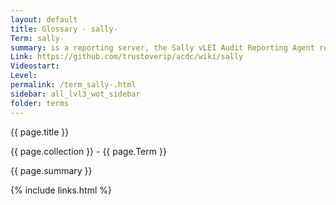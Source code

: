```yaml
---
layout: default
title: Glossary - sally-
Term: sally-
summary: is a reporting server, the Sally vLEI Audit Reporting Agent receives presentations of credentials and notices of revocation.
Link: https://github.com/trustoverip/acdc/wiki/sally
Videostart: 
Level: 
permalink: /term_sally-.html
sidebar: all_lvl3_wot_sidebar
folder: terms
---
```


{{ page.title }}

{{ page.collection }} - {{ page.Term }}

   {{ page.summary }}


 {% include links.html %} 
